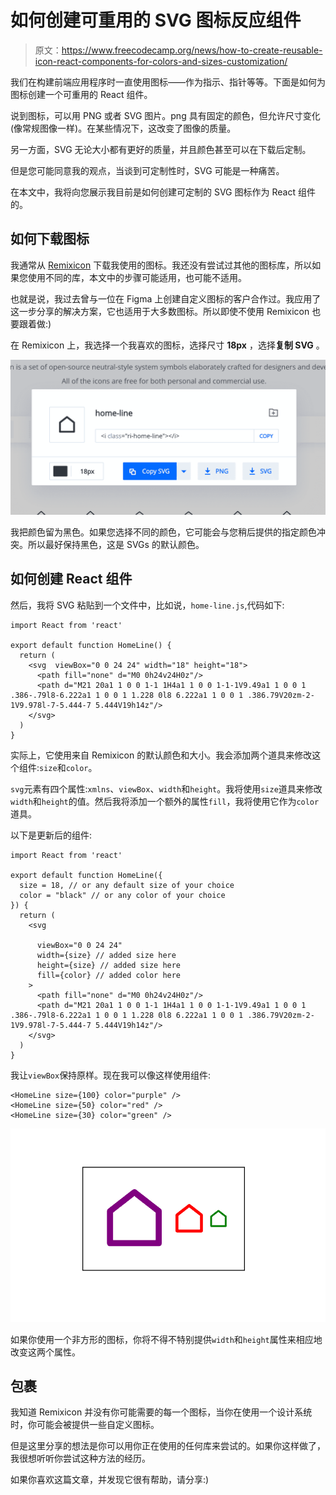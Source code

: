 # 如何创建可重用的 SVG 图标反应组件

> 原文：<https://www.freecodecamp.org/news/how-to-create-reusable-icon-react-components-for-colors-and-sizes-customization/>

我们在构建前端应用程序时一直使用图标——作为指示、指针等等。下面是如何为图标创建一个可重用的 React 组件。

说到图标，可以用 PNG 或者 SVG 图片。png 具有固定的颜色，但允许尺寸变化(像常规图像一样)。在某些情况下，这改变了图像的质量。

另一方面，SVG 无论大小都有更好的质量，并且颜色甚至可以在下载后定制。

但是您可能同意我的观点，当谈到可定制性时，SVG 可能是一种痛苦。

在本文中，我将向您展示我目前是如何创建可定制的 SVG 图标作为 React 组件的。

## 如何下载图标

我通常从 [Remixicon](https://remixicon.com/) 下载我使用的图标。我还没有尝试过其他的图标库，所以如果您使用不同的库，本文中的步骤可能适用，也可能不适用。

也就是说，我过去曾与一位在 Figma 上创建自定义图标的客户合作过。我应用了这一步分享的解决方案，它也适用于大多数图标。所以即使不使用 Remixicon 也要跟着做:)

在 Remixicon 上，我选择一个我喜欢的图标，选择尺寸 **18px** ，选择**复制 SVG** 。

![image-154](img/c2e70543bbfd4cabf42e91ac493e1618.png)

我把颜色留为黑色。如果您选择不同的颜色，它可能会与您稍后提供的指定颜色冲突。所以最好保持黑色，这是 SVGs 的默认颜色。

## 如何创建 React 组件

然后，我将 SVG 粘贴到一个文件中，比如说，`home-line.js`,代码如下:

```
import React from 'react'

export default function HomeLine() {
  return (
    <svg  viewBox="0 0 24 24" width="18" height="18">
      <path fill="none" d="M0 0h24v24H0z"/>
      <path d="M21 20a1 1 0 0 1-1 1H4a1 1 0 0 1-1-1V9.49a1 1 0 0 1 .386-.79l8-6.222a1 1 0 0 1 1.228 0l8 6.222a1 1 0 0 1 .386.79V20zm-2-1V9.978l-7-5.444-7 5.444V19h14z"/>
    </svg>
  )
} 
```

实际上，它使用来自 Remixicon 的默认颜色和大小。我会添加两个道具来修改这个组件:`size`和`color`。

`svg`元素有四个属性:`xmlns`、`viewBox`、`width`和`height`。我将使用`size`道具来修改`width`和`height`的值。然后我将添加一个额外的属性`fill`，我将使用它作为`color`道具。

以下是更新后的组件:

```
import React from 'react'

export default function HomeLine({
  size = 18, // or any default size of your choice
  color = "black" // or any color of your choice
}) {
  return (
    <svg

      viewBox="0 0 24 24"
      width={size} // added size here
      height={size} // added size here
      fill={color} // added color here
    >
      <path fill="none" d="M0 0h24v24H0z"/>
      <path d="M21 20a1 1 0 0 1-1 1H4a1 1 0 0 1-1-1V9.49a1 1 0 0 1 .386-.79l8-6.222a1 1 0 0 1 1.228 0l8 6.222a1 1 0 0 1 .386.79V20zm-2-1V9.978l-7-5.444-7 5.444V19h14z"/>
    </svg>
  )
} 
```

我让`viewBox`保持原样。现在我可以像这样使用组件:

```
<HomeLine size={100} color="purple" />
<HomeLine size={50} color="red" />
<HomeLine size={30} color="green" /> 
```

![image-155](img/3cf3c807709c928758723712ae6c3904.png)

如果你使用一个非方形的图标，你将不得不特别提供`width`和`height`属性来相应地改变这两个属性。

## 包裹

我知道 Remixicon 并没有你可能需要的每一个图标，当你在使用一个设计系统时，你可能会被提供一些自定义图标。

但是这里分享的想法是你可以用你正在使用的任何库来尝试的。如果你这样做了，我很想听听你尝试这种方法的经历。

如果你喜欢这篇文章，并发现它很有帮助，请分享:)